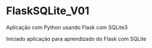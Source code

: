 # FlaskSQLite_V01
Aplicação com Python usando Flask com SQLite3

Iniciado aplicação para aprendizado do Flask com SQLite

